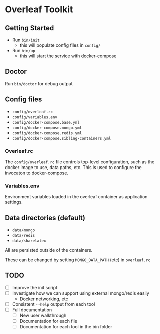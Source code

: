 # Overleaf Toolkit

## Getting Started

- Run `bin/init`
  - this will populate config files in `config/`
- Run `bin/up`
  - this will start the service with docker-compose


## Doctor

Run `bin/doctor` for debug output


## Config files

- `config/overleaf.rc`
- `config/variables.env`
- `config/docker-compose.base.yml`
- `config/docker-compose.mongo.yml`
- `config/docker-compose.redis.yml`
- `config/docker-compose.sibling-containers.yml`


### Overleaf.rc

The `config/overleaf.rc` file controls top-level configuration,
such as the docker image to use, data paths, etc. This is used
to configure the invocaton to docker-compose.


### Variables.env

Environment variables loaded in the overleaf container as application
settings.


## Data directories (default)

- `data/mongo`
- `data/redis`
- `data/sharelatex`

All are persisted outside of the containers. 

These can be changed by setting `MONGO_DATA_PATH` (etc) in `overleaf.rc`


## TODO

- [ ] Improve the init script
- [ ] Investigate how we can support using external mongo/redis easily
  - Docker networking, etc
- [ ] Consistent `--help` output from each tool
- [ ] Full documentation
   - [ ] New user walkthrough
   - [ ] Documentation for each file
   - [ ] Documentation for each tool in the bin folder
